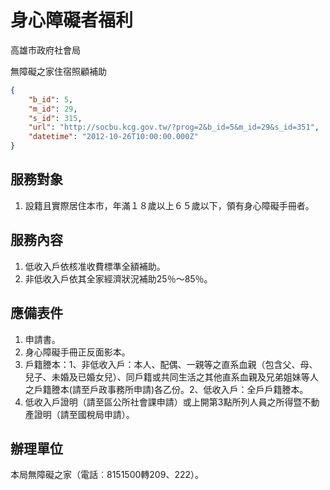 # 身心障礙者福利

高雄市政府社會局

無障礙之家住宿照顧補助

```json
{
    "b_id": 5,
    "m_id": 29,
    "s_id": 315,
    "url": "http://socbu.kcg.gov.tw/?prog=2&b_id=5&m_id=29&s_id=351",
    "datetime": "2012-10-26T10:00:00.000Z"
}

```
## 服務對象

1. 設籍且實際居住本市，年滿１８歲以上６５歲以下，領有身心障礙手冊者。

## 服務內容

1. 低收入戶依核准收費標準全額補助。
2. 非低收入戶依其全家經濟狀況補助25％～85％。

## 應備表件

1. 申請書。
2. 身心障礙手冊正反面影本。
3. 戶籍謄本：1、非低收入戶：本人、配偶、一親等之直系血親（包含父、母、兒子、未婚及已婚女兒）、同戶籍或共同生活之其他直系血親及兄弟姐妹等人之戶籍謄本(請至戶政事務所申請)各乙份。2、低收入戶：全戶戶籍謄本。
4. 低收入戶證明（請至區公所社會課申請）或上開第3點所列人員之所得暨不動產證明（請至國稅局申請）。

## 辦理單位

本局無障礙之家（電話︰8151500轉209、222）。
